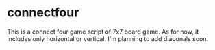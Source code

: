 # connectfour
This is a connect four game script of 7x7 board game. As for now, it includes only horizontal or vertical. I'm planning to add diagonals soon.
